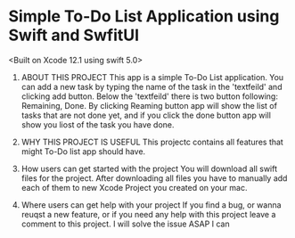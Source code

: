 # Simple To-Do List Application using Swift and SwfitUI
<Built on Xcode 12.1 using swift 5.0>

1. ABOUT THIS PROJECT
This app is a simple To-Do List application. You can add a new task by typing the name of the task in the 'textfeild' and clicking add button.
Below the 'textfeild' there is two button following: Remaining, Done.
By clicking Reaming button app will show the list of tasks that are not done yet, and if you click the done button app will show you liost of the task you have done.



2. WHY THIS PROJECT IS USEFUL
This projectc contains all features that might To-Do list app should have. 


3. How users can get started with the project
You will download all swift files for the project. After downloading all files you have to manually add each of them to new Xcode Project you created on your mac.

4. Where users can get help with your project
If you find a bug, or wanna reuqst a new feature, or if you need any help with this project leave a comment to this project. I will solve the issue ASAP I can
